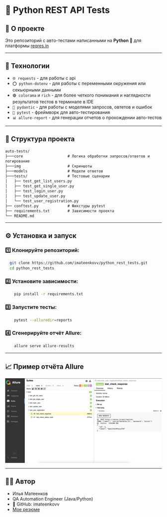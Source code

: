 # 🧪 Python REST API Tests

## 📘 О проекте

Это репозиторий с авто-тестами написанными на  **Python 🐍** для платформы [reqres.in](https://reqres.in/)


---

## 🚀 Технологии
- `🌐 requests` - для работы с api 
- `⭕️ python-dotenv` - для работы с переменными окружения или секьюрными данными 
- `🟢 colorama` и `rich` - для более четкого понимания и наглядности результатов тестов в терминале в IDE
- `📝 pydantic` - для работы с моделями запросов, овтетов и ошибок 
- `🧪 pytest` - фреймворк для авто-тестирования
- `📊 allure-report` - для генерации отчетов о прохождении авто-тестов

---

## 📂 Структура проекта

```
auto-tests/
├───core                    # Логика обработки запросов/ответов и логирование
├───img                     # Скриншоты 
├───models                  # Модели ответов 
├───tests/                  # Тестовые сценарии
│   ├── test_get_list_users.py
│   ├── test_get_single_user.py
│   ├── test_login_user.py
│   ├── test_update_user.py
│   └── test_user_registration.py
├── conftest.py             # Фикстуры pytest
├── requirements.txt        # Зависимости проекта
└── README.md
```
---

## ⚙️ Установка и запуск

### 1️⃣ Клонируйте репозиторий:
```bash
  git clone https://github.com/imateenkovv/python_rest_tests.git
  cd python_rest_tests
```
### 2️⃣ Установите зависимости:

```bash
    pip install -r requirements.txt
```

### 3️⃣ Запустите тесты:

```bash
    pytest --alluredir=reports
```

### 4️⃣ Сгенерируйте отчёт Allure:

```bash
    allure serve allure-results
```
---
## 📈 Пример отчёта Allure
![Отчет allure](img/img.png)

---
## 👨‍💻 Автор

- Илья Матеенков 
- QA Automation Engineer (Java/Python)
- 📎 GitHub: imateenkovv
- [Мое резюме](https://hh.ru/resume/4a1f3e52ff09c71d1e0039ed1f6f4b506b5837?hhtmFrom=resume_list)




